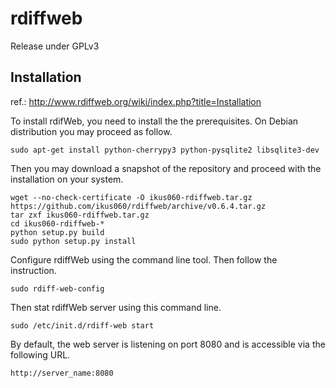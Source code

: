 rdiffweb
========
Release under GPLv3

Installation
------------
ref.: http://www.rdiffweb.org/wiki/index.php?title=Installation

To install rdifWeb, you need to install the the prerequisites. On Debian distribution you may proceed as follow.

    sudo apt-get install python-cherrypy3 python-pysqlite2 libsqlite3-dev

Then you may download a snapshot of the repository and proceed with the installation on your system.

    wget --no-check-certificate -O ikus060-rdiffweb.tar.gz https://github.com/ikus060/rdiffweb/archive/v0.6.4.tar.gz
    tar zxf ikus060-rdiffweb.tar.gz
    cd ikus060-rdiffweb-*
    python setup.py build
    sudo python setup.py install
  
Configure rdiffWeb using the command line tool. Then follow the instruction.

    sudo rdiff-web-config
    
Then stat rdiffWeb server using this command line.

    sudo /etc/init.d/rdiff-web start

By default, the web server is listening on port 8080 and is accessible via the following URL.

    http://server_name:8080
    
